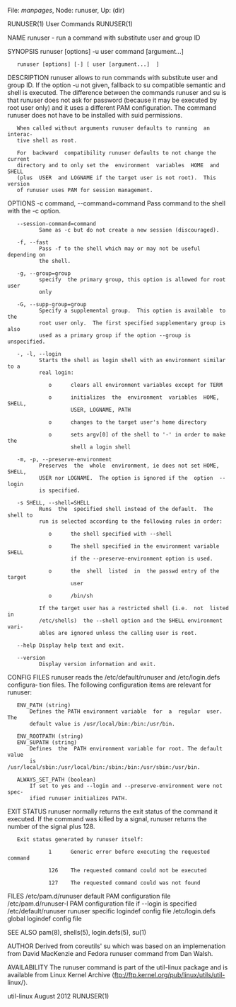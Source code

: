 File: *manpages*,  Node: runuser,  Up: (dir)

RUNUSER(1)                       User Commands                      RUNUSER(1)



NAME
       runuser - run a command with substitute user and group ID

SYNOPSIS
       runuser [options] -u user command [argument...]

       runuser [options] [-] [ user [argument...]  ]

DESCRIPTION
       runuser  allows  to run commands with substitute user and group ID.  If
       the option -u not given, fallback to su compatible semantic  and  shell
       is  executed.   The  difference  between the commands runuser and su is
       that runuser does not ask for password (because it may be  executed  by
       root user only) and it uses a different PAM configuration.  The command
       runuser does not have to be installed with suid permissions.

       When called without arguments runuser defaults to running  an  interac‐
       tive shell as root.

       For  backward  compatibility runuser defaults to not change the current
       directory and to only set the  environment  variables  HOME  and  SHELL
       (plus  USER  and LOGNAME if the target user is not root).  This version
       of runuser uses PAM for session management.

OPTIONS
       -c command, --command=command
              Pass command to the shell with the -c option.

       --session-command=command
              Same as -c but do not create a new session (discouraged).

       -f, --fast
              Pass -f to the shell which may or may not be useful depending on
              the shell.

       -g, --group=group
              specify  the primary group, this option is allowed for root user
              only

       -G, --supp-group=group
              Specify a supplemental group.  This option is available  to  the
              root user only.  The first specified supplementary group is also
              used as a primary group if the option --group is unspecified.

       -, -l, --login
              Starts the shell as login shell with an environment similar to a
              real login:

                 o      clears all environment variables except for TERM

                 o      initializes  the  environment  variables  HOME, SHELL,
                        USER, LOGNAME, PATH

                 o      changes to the target user's home directory

                 o      sets argv[0] of the shell to '-' in order to make  the
                        shell a login shell

       -m, -p, --preserve-environment
              Preserves  the  whole  environment, ie does not set HOME, SHELL,
              USER nor LOGNAME.  The option is ignored if the  option  --login
              is specified.

       -s SHELL, --shell=SHELL
              Runs  the  specified shell instead of the default.  The shell to
              run is selected according to the following rules in order:

                 o      the shell specified with --shell

                 o      The shell specified in the environment variable  SHELL
                        if the --preserve-environment option is used.

                 o      the  shell  listed  in  the passwd entry of the target
                        user

                 o      /bin/sh

              If the target user has a restricted shell (i.e.  not  listed  in
              /etc/shells)  the --shell option and the SHELL environment vari‐
              ables are ignored unless the calling user is root.

       --help Display help text and exit.

       --version
              Display version information and exit.

CONFIG FILES
       runuser reads the /etc/default/runuser and  /etc/login.defs  configura‐
       tion  files.   The  following  configuration  items  are  relevant  for
       runuser:

       ENV_PATH (string)
           Defines the PATH environment variable  for  a  regular  user.   The
           default value is /usr/local/bin:/bin:/usr/bin.

       ENV_ROOTPATH (string)
       ENV_SUPATH (string)
           Defines  the  PATH environment variable for root. The default value
           is /usr/local/sbin:/usr/local/bin:/sbin:/bin:/usr/sbin:/usr/bin.

       ALWAYS_SET_PATH (boolean)
           If set to yes and --login and --preserve-environment were not spec‐
           ified runuser initializes PATH.

EXIT STATUS
       runuser  normally  returns  the exit status of the command it executed.
       If the command was killed by a signal, runuser returns  the  number  of
       the signal plus 128.

       Exit status generated by runuser itself:

                 1      Generic error before executing the requested command

                 126    The requested command could not be executed

                 127    The requested command could was not found

FILES
       /etc/pam.d/runuser
                        default PAM configuration file
       /etc/pam.d/runuser-l
                        PAM configuration file if --login is specified
       /etc/default/runuser
                        runuser specific logindef config file
       /etc/login.defs  global logindef config file

SEE ALSO
       pam(8), shells(5), login.defs(5), su(1)

AUTHOR
       Derived  from  coreutils'  su  which was based on an implemenation from
       David MacKenzie and Fedora runuser command from Dan Walsh.

AVAILABILITY
       The runuser command is part of the util-linux package and is  available
       from  Linux  Kernel Archive ⟨ftp://ftp.kernel.org/pub/linux/utils/util-
       linux/⟩.



util-linux                        August 2012                       RUNUSER(1)
